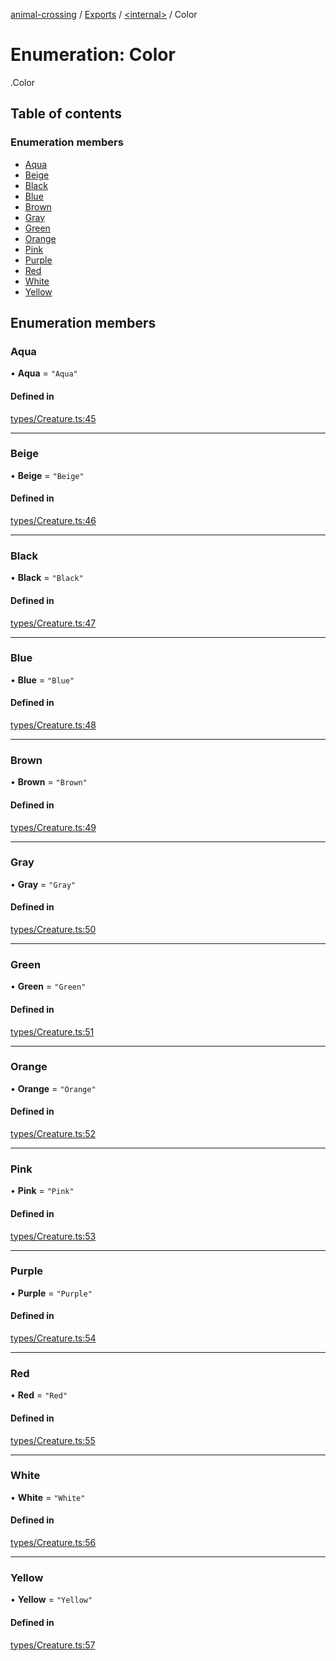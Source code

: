 [animal-crossing](../README.md) / [Exports](../modules.md) / [<internal\>](../modules/internal_.md) / Color

# Enumeration: Color

[<internal>](../modules/internal_.md).Color

## Table of contents

### Enumeration members

- [Aqua](internal_.Color.md#aqua)
- [Beige](internal_.Color.md#beige)
- [Black](internal_.Color.md#black)
- [Blue](internal_.Color.md#blue)
- [Brown](internal_.Color.md#brown)
- [Gray](internal_.Color.md#gray)
- [Green](internal_.Color.md#green)
- [Orange](internal_.Color.md#orange)
- [Pink](internal_.Color.md#pink)
- [Purple](internal_.Color.md#purple)
- [Red](internal_.Color.md#red)
- [White](internal_.Color.md#white)
- [Yellow](internal_.Color.md#yellow)

## Enumeration members

### Aqua

• **Aqua** = `"Aqua"`

#### Defined in

[types/Creature.ts:45](https://github.com/Norviah/animal-crossing/blob/4d5e5b0/module/types/Creature.ts#L45)

___

### Beige

• **Beige** = `"Beige"`

#### Defined in

[types/Creature.ts:46](https://github.com/Norviah/animal-crossing/blob/4d5e5b0/module/types/Creature.ts#L46)

___

### Black

• **Black** = `"Black"`

#### Defined in

[types/Creature.ts:47](https://github.com/Norviah/animal-crossing/blob/4d5e5b0/module/types/Creature.ts#L47)

___

### Blue

• **Blue** = `"Blue"`

#### Defined in

[types/Creature.ts:48](https://github.com/Norviah/animal-crossing/blob/4d5e5b0/module/types/Creature.ts#L48)

___

### Brown

• **Brown** = `"Brown"`

#### Defined in

[types/Creature.ts:49](https://github.com/Norviah/animal-crossing/blob/4d5e5b0/module/types/Creature.ts#L49)

___

### Gray

• **Gray** = `"Gray"`

#### Defined in

[types/Creature.ts:50](https://github.com/Norviah/animal-crossing/blob/4d5e5b0/module/types/Creature.ts#L50)

___

### Green

• **Green** = `"Green"`

#### Defined in

[types/Creature.ts:51](https://github.com/Norviah/animal-crossing/blob/4d5e5b0/module/types/Creature.ts#L51)

___

### Orange

• **Orange** = `"Orange"`

#### Defined in

[types/Creature.ts:52](https://github.com/Norviah/animal-crossing/blob/4d5e5b0/module/types/Creature.ts#L52)

___

### Pink

• **Pink** = `"Pink"`

#### Defined in

[types/Creature.ts:53](https://github.com/Norviah/animal-crossing/blob/4d5e5b0/module/types/Creature.ts#L53)

___

### Purple

• **Purple** = `"Purple"`

#### Defined in

[types/Creature.ts:54](https://github.com/Norviah/animal-crossing/blob/4d5e5b0/module/types/Creature.ts#L54)

___

### Red

• **Red** = `"Red"`

#### Defined in

[types/Creature.ts:55](https://github.com/Norviah/animal-crossing/blob/4d5e5b0/module/types/Creature.ts#L55)

___

### White

• **White** = `"White"`

#### Defined in

[types/Creature.ts:56](https://github.com/Norviah/animal-crossing/blob/4d5e5b0/module/types/Creature.ts#L56)

___

### Yellow

• **Yellow** = `"Yellow"`

#### Defined in

[types/Creature.ts:57](https://github.com/Norviah/animal-crossing/blob/4d5e5b0/module/types/Creature.ts#L57)
